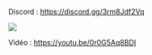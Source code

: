 Discord : https://discord.gg/3rm8Jdf2Vq

<img src="https://i.imgur.com/EupiQke.png">

Vidéo : https://youtu.be/0r0G5Aq8BDI
